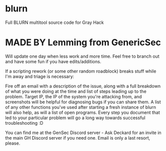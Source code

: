 # blurn
Full BLURN multitool source code for Gray Hack 

# MADE BY Lemming from GenericSec
Will update one day when less work and more time. Feel free to branch out and have some fun if you have edits/additions.

If a scripting rework (or some other random roadblock) breaks stuff while I'm away and triage is necessary: 

Fire off an email with a description of the issue, along with a full breakdown of what you were doing at the time and list of steps leading up to the problem. 
Target IP, the IP of the system you're attacking from, and screenshots will be helpful for diagnosing bugs if you can share them. 
A list of any other functions you've used after starting a fresh instance of blurn will also help, as will a list of open programs.
Every step you document that led to your particular problem will go a long way towards successful troubleshooting :D

You can find me at the GenSec Discord server - Ask Deckard for an invite in the main GH Discord server if you need one. Email is only a last resort, please.
